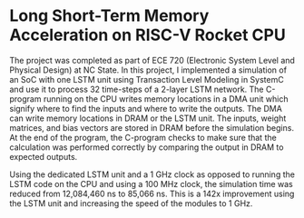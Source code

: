 # Long Short-Term Memory Acceleration on RISC-V Rocket CPU

The project was completed as part of ECE 720 (Electronic System Level and Physical Design) at NC State. In this project, I implemented a simulation of an SoC with one LSTM unit using Transaction Level Modeling in SystemC and use it to process 32 time-steps of a 2-layer LSTM network. The C-program running on the CPU writes memory locations in a DMA unit which signify where to find the inputs and where to write the outputs. The DMA can write memory locations in DRAM or the LSTM unit. The inputs, weight matrices, and bias vectors are stored in DRAM before the simulation begins. At the end of the program, the C-program checks to make sure that the calculation was performed correctly by comparing the output in DRAM to expected outputs.

Using the dedicated LSTM unit and a 1 GHz clock as opposed to running the LSTM code on the CPU and using a 100 MHz clock, the simulation time was reduced from 12,084,460 ns to 85,066 ns. This is a 142x improvement using the LSTM unit and increasing the speed of the modules to 1 GHz.

